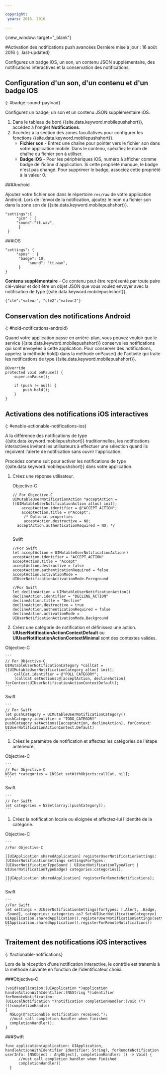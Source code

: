 ```yaml
---

copyright:
 years: 2015, 2016

---
```


{:new_window: target="_blank"}


#Activation des notifications push avancées
Dernière mise à jour : 16 août 2016
{: .last-updated}

Configurez un badge iOS, un son, un contenu JSON supplémentaire, des notifications interactives et la conservation des notifications.

## Configuration d'un son, d'un contenu et d'un badge iOS
{: #badge-sound-payload}

Configurez un badge, un son et un contenu JSON supplémentaire iOS.

1. Dans le tableau de bord {{site.data.keyword.mobilepushshort}}, accédez à l'onglet **Notifications**.
2. Accédez à la section des zones facultatives pour configurer les fonctions {{site.data.keyword.mobilepushshort}}. 
	- **Fichier son** - Entrez une chaîne pour pointer vers le fichier son dans votre application mobile. Dans le contenu, spécifiez le nom de
chaîne du fichier son à utiliser.
	- **Badge iOS** - Pour les périphériques iOS, numéro à afficher comme badge de l'icône d'application. Si cette propriété manque, le badge n'est pas changé. Pour supprimer le badge, associez cette propriété à la valeur 0.
	
	


###Android

Ajoutez votre fichier son dans le répertoire `res/raw` de votre application Android. Lors de l'envoi de la notification, ajoutez le nom du fichier son dans la zone son de {{site.data.keyword.mobilepushshort}}.

```
"settings":{
     "gcm" : {
     "sound":"tt.wav",
	  }
 }  
```
	
	
###iOS

```
"settings": {
     "apns" : {
      "badge": 10,
	      "sound": "tt.wav",
	  }
}
``` 		
**Contenu supplémentaire** - Ce contenu peut être représenté par toute paire clé-valeur et doit être un objet JSON que vous voulez envoyer avec la notification de type {{site.data.keyword.mobilepushshort}}.
```
{"clé":"valeur", "clé2":"valeur2"}
```


## Conservation des notifications Android 
{: #hold-notifications-android}

Quand votre application passe en arrière-plan, vous pouvez vouloir que le service {{site.data.keyword.mobilepushshort}} conserve les notifications qui sont envoyées à cette application. Pour conserver des notifications, appelez la méthode hold() dans la méthode onPause() de l'activité qui traite les
notifications de type {{site.data.keyword.mobilepushshort}}.

```
@Override
protected void onPause() {
    super.onPause();

    if (push != null) {
        push.hold();
    }
} 
```

## Activations des notifications iOS interactives  
{: #enable-actionable-notifications-ios}

A la différence des notifications de type {{site.data.keyword.mobilepushshort}} traditionnelles, les notifications interactives invitent les utilisateurs à effectuer une sélection quand ils reçoivent l'alerte de notification sans ouvrir l'application.  

Procédez comme suit pour activer les notifications de type {{site.data.keyword.mobilepushshort}} dans votre application.

1. Créez une réponse utilisateur.

   Objective-C

	```
	// For Objective-C
	UIMutableUserNotificationAction *acceptAction = [[UIMutableUserNotificationAction alloc] init];
	    acceptAction.identifier = @"ACCEPT_ACTION";
	    acceptAction.title = @"Accept";
	     /* Optional properties
	     acceptAction.destructive = NO;
	  acceptAction.authenticationRequired = NO; */
	  
	 ```
   Swift

	```
	//For Swift
	let acceptAction = UIMutableUserNotificationAction()
	acceptAction.identifier = "ACCEPT_ACTION"
	acceptAction.title = "Accept"
	acceptAction.destructive = false
	acceptAction.authenticationRequired = false
	acceptAction.activationMode = UIUserNotificationActivationMode.Foreground
	```
	
	```
	//For Swift
	let declineAction = UIMutableUserNotificationAction()
	declineAction.identifier = "DECLINE_ACTION"
	declineAction.title = "Decline"
	declineAction.destructive = true
	declineAction.authenticationRequired = false
	declineAction.activationMode = UIUserNotificationActivationMode.Background
	```

2. Créez une catégorie de notification et définissez une action. **UIUserNotificationActionContextDefault** ou
**UIUserNotificationActionContextMinimal** sont des contextes
valides.

Objective-C

	```
	// For Objective-C
	UIMutableUserNotificationCategory *callCat = [[UIMutableUserNotificationCategory alloc] init];
	    callCat.identifier = @"POLL_CATEGORY";
	    [callCat setActions:@[acceptAction, declineAction] forContext:UIUserNotificationActionContextDefault];
	```    

Swift

	```
	// For Swift
	let pushCategory = UIMutableUserNotificationCategory()
	pushCategory.identifier = "TODO_CATEGORY"
	pushCategory.setActions([acceptAction, declineAction], forContext: UIUserNotificationActionContext.Default)
	```

1. Créez le paramètre de notification et affectez les catégories de l'étape antérieure.

Objective-C

	```
	// For Objective-C
	NSSet *categories = [NSSet setWithObjects:callCat, nil];
	```

Swift

	```
	// For Swift
	let categories = NSSet(array:[pushCategory]);
	```

1. Créez la notification locale ou éloignée et affectez-lui l'identité de la
catégorie.

Objective-C

	```
	//For Objective-C

	[[UIApplication sharedApplication] registerUserNotificationSettings:[UIUserNotificationSettings settingsForTypes:(UIUserNotificationTypeSound | UIUserNotificationTypeAlert | UIUserNotificationTypeBadge) categories:categories]];

	[[UIApplication sharedApplication] registerForRemoteNotifications];
	```

Swift

	```
	//For Swift
	let settings = UIUserNotificationSettings(forTypes: [.Alert, .Badge, .Sound], categories: categories as? Set<UIUserNotificationCategory>)
    UIApplication.sharedApplication().registerUserNotificationSettings(settings)
    UIApplication.sharedApplication().registerForRemoteNotifications() 
	```
	
## Traitement des notifications iOS interactives  
{: #actionable-notifications}

Lors de la réception d'une notification interactive, le contrôle est
transmis à la méthode suivante en fonction de l'identificateur choisi.

###Objective-C

```
(void)application:(UIApplication *)application handleActionWithIdentifier:(NSString *)identifier forRemoteNotification:
(UILocalNotification *)notification completionHandler:(void (^)())completionHandler
{
  NSLog(@"actionable notification received.");
  //must call completion handler when finished
  completionHandler();
}
```

###Swift
 
```
func application(application: UIApplication, handleActionWithIdentifier identifier: String?, forRemoteNotification userInfo: [NSObject : AnyObject], completionHandler: () -> Void) {
      //must call completion handler when finished
      completionHandler()
  }
```    
    
